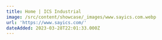 ```yaml
---
title: Home | ICS Industrial
image: /src/content/showcase/_images/www.sayics.com.webp
url: 'https://www.sayics.com/'
dateAdded: 2023-03-28T22:01:33.000Z
---
```



